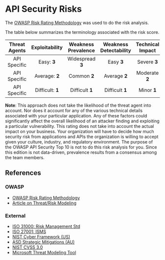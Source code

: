 # API Security Risks

The [OWASP Risk Rating Methodology][1] was used to do the risk analysis.

The table below summarizes the terminology associated with the risk score.

| Threat Agents |  Exploitability  | Weakness Prevalence | Weakness Detectability | Technical Impact | Business Impacts  |
| :-----------: | :--------------: | :-----------------: | :--------------------: | :--------------: | :---------------: |
| API Specific  |   Easy: **3**    |  Widespread **3**   |       Easy **3**       |   Severe **3**   | Business Specific |
| API Specific  |  Average: **2**  |    Common **2**     |     Average **2**      |  Moderate **2**  | Business Specific |
| API Specific  | Difficult: **1** |   Difficult **1**   |    Difficult **1**     |   Minor **1**    | Business Specific |

**Note**: This approach does not take the likelihood of the threat agent into
account. Nor does it account for any of the various technical details associated
with your particular application. Any of these factors could significantly
affect the overall likelihood of an attacker finding and exploiting a particular
vulnerability. This rating does not take into account the actual impact on your
business. Your organization will have to decide how much security risk from
applications and APIs the organization is willing to accept given your culture,
industry, and regulatory environment. The purpose of the OWASP API Security Top
10 is not to do this risk analysis for you. Since this edition is not
data-driven, prevalence results from a consensus among the team members.

## References

### OWASP

- [OWASP Risk Rating Methodology][1]
- [Article on Threat/Risk Modeling][2]

### External

- [ISO 31000: Risk Management Std][3]
- [ISO 27001: ISMS][4]
- [NIST Cyber Framework (US)][5]
- [ASD Strategic Mitigations (AU)][6]
- [NIST CVSS 3.0][7]
- [Microsoft Threat Modeling Tool][8]

[1]: https://owasp.org/www-project-risk-assessment-framework/
[2]: https://owasp.org/www-community/Threat_Modeling
[3]: https://www.iso.org/iso-31000-risk-management.html
[4]: https://www.iso.org/isoiec-27001-information-security.html
[5]: https://www.nist.gov/cyberframework
[6]: https://www.asd.gov.au/infosec/mitigationstrategies.htm
[7]: https://nvd.nist.gov/vuln-metrics/cvss/v3-calculator
[8]: https://www.microsoft.com/en-us/download/details.aspx?id=49168
